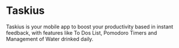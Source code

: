 # Taskius
 Taskius is your mobile app to boost your productivity based in instant feedback, with features like To Dos List, Pomodoro Timers and Management of Water drinked daily. 
